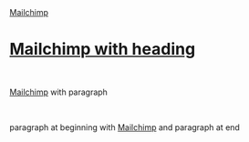 <html>
 <head></head>
 <body>
  <a href="www.mailchimp.com">Mailchimp</a>
  <br>
  <h1><a href="www.mailchimp.com">Mailchimp with heading</a></h1>
  <br>
  <p><a href="www.mailchimp.com">Mailchimp</a> with paragraph</p>
  <br>
  <p>paragraph at beginning with <a href="wwww.mailchimp.com">Mailchimp</a> and paragraph at end</p>
 </body>
</html>